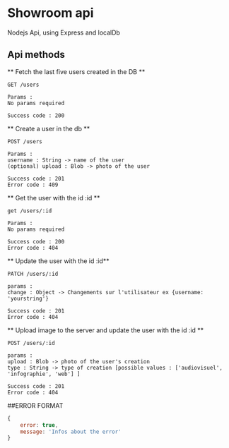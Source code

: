 # Showroom api

Nodejs Api, using Express and localDb 

## Api methods 

** Fetch the last five users created in the DB **
```
GET /users

Params :
No params required

Success code : 200
```

** Create a user in the db **
```
POST /users

Params :
username : String -> name of the user
(optional) upload : Blob -> photo of the user

Success code : 201
Error code : 409
```

** Get the user with the id :id **
```
get /users/:id

Params :
No params required

Success code : 200
Error code : 404
```

** Update the user with the id :id**
```
PATCH /users/:id

params :
change : Object -> Changements sur l'utilisateur ex {username: 'yourstring'}

Success code : 201
Error code : 404
```

** Upload image to the server and update the user with the id :id **
```
POST /users/:id

params :
upload : Blob -> photo of the user's creation
type : String -> type of creation [possible values : ['audiovisuel', 'infographie', 'web'] ]

Success code : 201
Error code : 404
```


##ERROR FORMAT

```javascript
{
    error: true,
    message: 'Infos about the error'
}
```